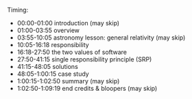 
Timing:

- 00:00-01:00 introduction (may skip)
- 01:00-03:55 overview
- 03:55-10:05 astronomy lesson: general relativity (may skip)
- 10:05-16:18 responsibility
- 16:18-27:50 the two values of software
- 27:50-41:15 single responsibility principle (SRP)
- 41:15-48:05 solutions
- 48:05-1:00:15 case study
- 1:00:15-1:02:50 summary (may skip)
- 1:02:50-1:09:19 end credits & bloopers (may skip)
